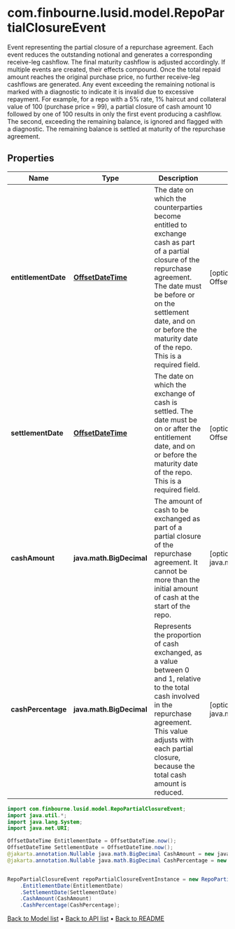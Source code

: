 # com.finbourne.lusid.model.RepoPartialClosureEvent
Event representing the partial closure of a repurchase   agreement. Each event reduces the outstanding notional   and generates a corresponding receive-leg cashflow. The   final maturity cashflow is adjusted accordingly.    If multiple events are created, their effects compound.   Once the total repaid amount reaches the original purchase   price, no further receive-leg cashflows are generated. Any   event exceeding the remaining notional is marked with a   diagnostic to indicate it is invalid due to excessive repayment.    For example, for a repo with a 5% rate, 1% haircut and   collateral value of 100 (purchase price = 99), a partial   closure of cash amount 10 followed by one of 100 results in   only the first event producing a cashflow. The second,   exceeding the remaining balance, is ignored and flagged   with a diagnostic. The remaining balance is settled at   maturity of the repurchase agreement.

## Properties

Name | Type | Description | Notes
------------ | ------------- | ------------- | -------------
**entitlementDate** | [**OffsetDateTime**](OffsetDateTime.md) | The date on which the counterparties become entitled   to exchange cash as part of a partial closure of the   repurchase agreement. The date must be before or on   the settlement date, and on or before the maturity   date of the repo. This is a required field. | [optional] [default to OffsetDateTime]
**settlementDate** | [**OffsetDateTime**](OffsetDateTime.md) | The date on which the exchange of cash is settled.   The date must be on or after the entitlement date,  and on or before the maturity date of the repo.   This is a required field. | [optional] [default to OffsetDateTime]
**cashAmount** | **java.math.BigDecimal** | The amount of cash to be exchanged as part of   a partial closure of the repurchase agreement.  It cannot be more than the initial amount of   cash at the start of the repo. | [optional] [default to java.math.BigDecimal]
**cashPercentage** | **java.math.BigDecimal** | Represents the proportion of cash exchanged, as   a value between 0 and 1, relative to the total   cash involved in the repurchase agreement.  This value adjusts with each partial closure,   because the total cash amount is reduced. | [optional] [default to java.math.BigDecimal]

```java
import com.finbourne.lusid.model.RepoPartialClosureEvent;
import java.util.*;
import java.lang.System;
import java.net.URI;

OffsetDateTime EntitlementDate = OffsetDateTime.now();
OffsetDateTime SettlementDate = OffsetDateTime.now();
@jakarta.annotation.Nullable java.math.BigDecimal CashAmount = new java.math.BigDecimal("100.00");
@jakarta.annotation.Nullable java.math.BigDecimal CashPercentage = new java.math.BigDecimal("100.00");


RepoPartialClosureEvent repoPartialClosureEventInstance = new RepoPartialClosureEvent()
    .EntitlementDate(EntitlementDate)
    .SettlementDate(SettlementDate)
    .CashAmount(CashAmount)
    .CashPercentage(CashPercentage);
```


[Back to Model list](../README.md#documentation-for-models) &#8226; [Back to API list](../README.md#documentation-for-api-endpoints) &#8226; [Back to README](../README.md)
